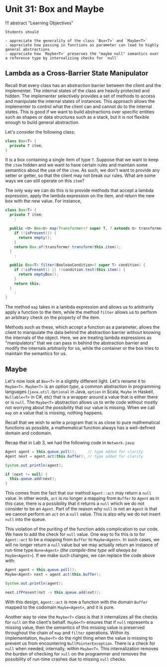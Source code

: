 # Unit 31: Box and Maybe

!!! abstract "Learning Objectives"

    Students should

    - appreciate the generality of the class `Box<T>` and `Maybe<T>`
    - appreciate how passing in functions as parameter can lead to highly general abstractions
    - appreciate how `Maybe<T>` preserves the "maybe null" semantics over a reference type by internalizing checks for `null`

## Lambda as a Cross-Barrier State Manipulator

Recall that every class has an abstraction barrier between the client and the implementer.  The internal states of the class are heavily protected and hidden.   The implementer selectively provides a set of methods to access and manipulate the internal states of instances.  This approach allows the implementer to control what the client can and cannot do to the internal states.  This is good if we want to build abstractions over specific entities such as shapes or data structures such as a stack, but it is not flexible enough to build general abstraction.

Let's consider the following class:

```Java
class Box<T> {
  private T item;
}
```

It is a box containing a single item of type `T`.  Suppose that we want to keep the `item` hidden and we want to have certain rules and maintain some semantics about the use of the `item`.  As such, we don't want to provide any setter or getter, so that the client may not break our rules.  What are some ways we can still operate on this `item`?

The only way we can do this is to provide methods that accept a lambda expression, apply the lambda expression on the item, and return the new box with the new value.  For instance,

```Java
class Box<T> {
  private T item;
    :

  public <U> Box<U> map(Transformer<? super T, ? extends U> transformer) {
    if (!isPresent()) {
      return empty();
    }
    return Box.of(transformer.transform(this.item));
  }
    :

  public Box<T> filter(BooleanCondition<? super T> condition) {
    if (!isPresent() || !(condition.test(this.item)) {
      return emptyBox();
    }
    return this;
  }
    :
}
```

The method `map` takes in a lambda expression and allows us to arbitrarily apply a function to the item, while the method `filter` allows us to perform an arbitrary check on the property of the item.

Methods such as these, which accept a function as a parameter, allows the client to manipulate the data behind the abstraction barrier without knowing the internals of the object.  Here, we are treating lambda expressions as "manipulators" that we can pass in behind the abstraction barrier and modify the internals arbitrarily for us, while the container or the box tries to maintain the semantics for us.

## Maybe

Let's now look at `Box<T>` in a slightly different light.  Let's rename it to `Maybe<T>`.  `Maybe<T>` is an _option type_, a common abstraction in programming languages (`java.util.Optional` in Java, `option` in Scala, `Maybe` in Haskell, `Nullable<T>` in C#, etc) that is a wrapper around a value that is either there or is `null`.  The `Maybe<T>` abstraction allows us to write code without mostly not worrying about the possibility that our value is missing.  When we call `map` on a value that is missing, nothing happens.

Recall that we wish to write a program that is as close to pure mathematical functions as possible, a mathematical function always has a well-defined domain and codomain.

Recap that in Lab 3, we had the following code in `Network.java`:

```Java
Agent agent = this.queue.poll();     // type added for clarity
Agent next = agent.act(this.buffer); // type added for clarity

System.out.println(agent);

if (next != null) {
  this.queue.add(next);
}
```

This comes from the fact that our method `Agent::act` may return a `null` value.  In other words, `act` is no longer a mapping from `Buffer` to `Agent` as in this case, there is a possibility that it returns a `null` which we do not consider to be an `Agent`.  Part of the reason why `null` is not an `Agent` is that we cannot perform an `act` on a `null` value.  This is also why we do not insert `null` into the queue.

This violation of the puriting of the function adds complication to our code.  We have to add the check for `null` value.  One way to fix this is to for `Agent::act` to be a mapping from `Buffer` to `Maybe<Agent>`.  In such cases, we will no longer return a `null` value but we may actually return an instance of run-time type `None<Agent>` (_the compile-time type will always be_ `Maybe<Agent>`).  If we make such changes, we can replace the code above with:

```Java
Agent agent = this.queue.poll();
Maybe<Agent> next = agent.act(this.buffer);

System.out.println(agent);

next.ifPresent(nxt -> this.queue.add(nxt));
```

With this design, `Agent::act` is now a function with the domain `Buffer` mapped to the codomain `Maybe<Agent>`, and it is pure.

Another way to view the `Maybe<T>` class is that it internalizes all the checks for `null` on the client's behalf.  `Maybe<T>` ensures that if `null` represents a missing value, then the semantics of this missing value is preserved throughout the chain of `map` and `filter` operations.  Within its implementation, `Maybe<T>` do the right thing when the value is missing to prevent us from encountering `NullPointerException`.  There is a check for `null` when needed, internally, within `Maybe<T>`.  This internalization removes the burden of checking for `null` on the programmer and removes the possibility of run-time crashes due to missing `null` checks.
